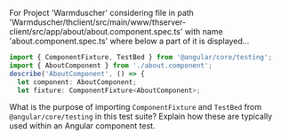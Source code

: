 For Project 'Warmduscher' considering file in path 'Warmduscher/thclient/src/main/www/thserver-client/src/app/about/about.component.spec.ts' with name 'about.component.spec.ts' where below a part of it is displayed... 

```typescript
import { ComponentFixture, TestBed } from '@angular/core/testing';
import { AboutComponent } from './about.component';
describe('AboutComponent', () => {
  let component: AboutComponent;
  let fixture: ComponentFixture<AboutComponent>;
```

What is the purpose of importing `ComponentFixture` and `TestBed` from `@angular/core/testing` in this test suite? Explain how these are typically used within an Angular component test.